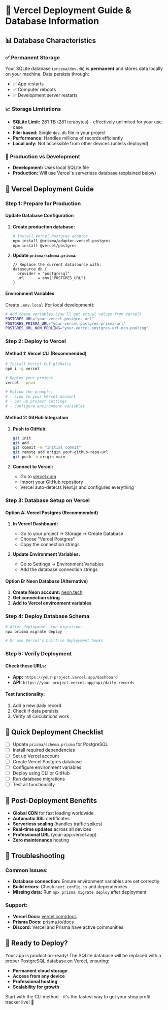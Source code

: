 # 🚀 Vercel Deployment Guide & Database Information

## 📊 Database Characteristics

### ✅ **Permanent Storage**
Your SQLite database (`prisma/dev.db`) is **permanent** and stores data locally on your machine. Data persists through:
- ✅ App restarts
- ✅ Computer reboots
- ✅ Development server restarts

### 📈 **Storage Limitations**
- **SQLite Limit:** 281 TB (281 terabytes) - effectively unlimited for your use case
- **File-based:** Single `dev.db` file in your project
- **Performance:** Handles millions of records efficiently
- **Local only:** Not accessible from other devices (unless deployed)

### 🔄 **Production vs Development**
- **Development:** Uses local SQLite file
- **Production:** Will use Vercel's serverless database (explained below)

## 🚀 Vercel Deployment Guide

### Step 1: Prepare for Production

#### Update Database Configuration
1. **Create production database:**
   ```bash
   # Install Vercel Postgres adapter
   npm install @prisma/adapter-vercel-postgres
   npm install @vercel/postgres
   ```

2. **Update `prisma/schema.prisma`:**
   ```prisma
   // Replace the current datasource with:
   datasource db {
     provider = "postgresql"
     url      = env("POSTGRES_URL")
   }
   ```

#### Environment Variables
Create `.env.local` (for local development):
```bash
# Add these variables (you'll get actual values from Vercel)
POSTGRES_URL="your-vercel-postgres-url"
POSTGRES_PRISMA_URL="your-vercel-postgres-prisma-url"
POSTGRES_URL_NON_POOLING="your-vercel-postgres-url-non-pooling"
```

### Step 2: Deploy to Vercel

#### Method 1: Vercel CLI (Recommended)
```bash
# Install Vercel CLI globally
npm i -g vercel

# Deploy your project
vercel --prod

# Follow the prompts:
# - Link to your Vercel account
# - Set up project settings
# - Configure environment variables
```

#### Method 2: GitHub Integration
1. **Push to GitHub:**
   ```bash
   git init
   git add .
   git commit -m "Initial commit"
   git remote add origin your-github-repo-url
   git push -u origin main
   ```

2. **Connect to Vercel:**
   - Go to [vercel.com](https://vercel.com)
   - Import your GitHub repository
   - Vercel auto-detects Next.js and configures everything

### Step 3: Database Setup on Vercel

#### Option A: Vercel Postgres (Recommended)
1. **In Vercel Dashboard:**
   - Go to your project → Storage → Create Database
   - Choose "Vercel Postgres"
   - Copy the connection strings

2. **Update Environment Variables:**
   - Go to Settings → Environment Variables
   - Add the database connection strings

#### Option B: Neon Database (Alternative)
1. **Create Neon account:** [neon.tech](https://neon.tech)
2. **Get connection string**
3. **Add to Vercel environment variables**

### Step 4: Deploy Database Schema

```bash
# After deployment, run migrations
npx prisma migrate deploy

# Or use Vercel's built-in deployment hooks
```

### Step 5: Verify Deployment

#### Check these URLs:
- **App:** `https://your-project.vercel.app/dashboard`
- **API:** `https://your-project.vercel.app/api/daily-records`

#### Test functionality:
1. Add a new daily record
2. Check if data persists
3. Verify all calculations work

## 🎯 Quick Deployment Checklist

- [ ] Update `prisma/schema.prisma` for PostgreSQL
- [ ] Install required dependencies
- [ ] Set up Vercel account
- [ ] Create Vercel Postgres database
- [ ] Configure environment variables
- [ ] Deploy using CLI or GitHub
- [ ] Run database migrations
- [ ] Test all functionality

## 📱 Post-Deployment Benefits

- **Global CDN** for fast loading worldwide
- **Automatic SSL** certificates
- **Serverless scaling** (handles traffic spikes)
- **Real-time updates** across all devices
- **Professional URL** (your-app.vercel.app)
- **Zero maintenance** hosting

## 🔧 Troubleshooting

### Common Issues:
- **Database connection:** Ensure environment variables are set correctly
- **Build errors:** Check `next.config.js` and dependencies
- **Missing data:** Run `npx prisma migrate deploy` after deployment

### Support:
- **Vercel Docs:** [vercel.com/docs](https://vercel.com/docs)
- **Prisma Docs:** [prisma.io/docs](https://prisma.io/docs)
- **Discord:** Vercel and Prisma have active communities

## 🚀 Ready to Deploy?

Your app is production-ready! The SQLite database will be replaced with a proper PostgreSQL database on Vercel, ensuring:
- **Permanent cloud storage**
- **Access from any device**
- **Professional hosting**
- **Scalability for growth**

Start with the CLI method - it's the fastest way to get your shop profit tracker live! 🎉